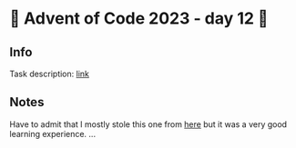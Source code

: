 # 🎄 Advent of Code 2023 - day 12 🎄

## Info

Task description: [link](https://adventofcode.com/2023/day/12)

## Notes

Have to admit that I mostly stole this one from [here](https://gist.github.com/Nathan-Fenner/781285b77244f06cf3248a04869e7161) but it was a very good learning experience.
...